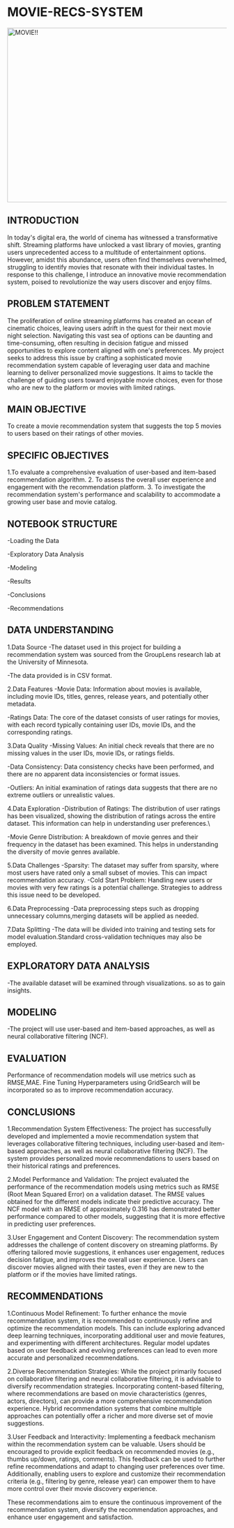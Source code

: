 # MOVIE-RECS-SYSTEM
<img src="https://media.istockphoto.com/id/1339007182/photo/rules-for-compliance-with-policies-business.webp?b=1&s=170667a&w=0&k=20&c=KzDyYhgWNdyAN-cGQu8rEA_2zphy-jxSyiCE9F5EGxg=" alt="MOVIE!!" width="900" height="400">



## INTRODUCTION

In today's digital era, the world of cinema has witnessed a transformative shift. Streaming platforms have unlocked a vast library of movies, granting users unprecedented access to a multitude of entertainment options. However, amidst this abundance, users often find themselves overwhelmed, struggling to identify movies that resonate with their individual tastes. In response to this challenge, I introduce an innovative movie recommendation system, poised to revolutionize the way users discover and enjoy films.


## PROBLEM STATEMENT
The proliferation of online streaming platforms has created an ocean of cinematic choices, leaving users adrift in the quest for their next movie night selection. Navigating this vast sea of options can be daunting and time-consuming, often resulting in decision fatigue and missed opportunities to explore content aligned with one's preferences. My project seeks to address this issue by crafting a sophisticated movie recommendation system capable of leveraging user data and machine learning to deliver personalized movie suggestions. It aims to tackle the challenge of guiding users toward enjoyable movie choices, even for those who are new to the platform or movies with limited ratings.


## MAIN OBJECTIVE
To create a movie recommendation system that suggests the top 5 movies to users based on their ratings of other movies.

## SPECIFIC OBJECTIVES
1.To evaluate a comprehensive evaluation of user-based and item-based recommendation algorithm.
2. To assess the overall user experience and engagement with the recommendation platform.
3. To investigate the recommendation system's performance and scalability to accommodate a growing user base and movie catalog.


## NOTEBOOK STRUCTURE
-Loading the Data

-Exploratory Data Analysis

-Modeling 

-Results

-Conclusions

-Recommendations


## DATA UNDERSTANDING
1.Data Source
-The dataset used in this project for building a recommendation system was sourced from the GroupLens research lab at the University of Minnesota.

-The data provided is in CSV format.

2.Data Features
-Movie Data: Information about movies is available, including movie IDs, titles, genres, release years, and potentially other metadata.

-Ratings Data: The core of the dataset consists of user ratings for movies, with each record typically containing user IDs, movie IDs, and the corresponding ratings.

3.Data Quality
-Missing Values: An initial check reveals that there are no missing values in the user IDs, movie IDs, or ratings fields.

-Data Consistency: Data consistency checks have been performed, and there are no apparent data inconsistencies or format issues.

-Outliers: An initial examination of ratings data suggests that there are no extreme outliers or unrealistic values.

4.Data Exploration
-Distribution of Ratings: The distribution of user ratings has been visualized, showing the distribution of ratings across the entire dataset. This information can help in understanding user preferences.\

-Movie Genre Distribution: A breakdown of movie genres and their frequency in the dataset has been examined. This helps in understanding the diversity of movie genres available.

5.Data Challenges
-Sparsity: The dataset may suffer from sparsity, where most users have rated only a small subset of movies. This can impact recommendation accuracy.
-Cold Start Problem: Handling new users or movies with very few ratings is a potential challenge. Strategies to address this issue need to be developed.

6.Data Preprocessing
-Data preprocessing steps such as dropping unnecessary columns,merging datasets will be applied as needed.

7.Data Splitting
-The data will be divided into training and testing sets for model evaluation.Standard cross-validation techniques may also be employed.
## EXPLORATORY DATA ANALYSIS

-The available dataset will be examined through visualizations. so as to gain insights.


## MODELING
-The project will use user-based and item-based approaches, as well as neural collaborative filtering (NCF).

## EVALUATION
Performance of recommendation models will use metrics such as RMSE,MAE.
Fine Tuning Hyperparameters using GridSearch will be incorporated so as to improve recommendation accuracy.

## CONCLUSIONS
1.Recommendation System Effectiveness: The project has successfully developed and implemented a movie recommendation system that leverages collaborative filtering techniques, including user-based and item-based approaches, as well as neural collaborative filtering (NCF). The system provides personalized movie recommendations to users based on their historical ratings and preferences.

2.Model Performance and Validation: The project evaluated the performance of the recommendation models using metrics such as RMSE (Root Mean Squared Error) on a validation dataset. The RMSE values obtained for the different models indicate their predictive accuracy. The NCF model with an RMSE of approximately 0.316 has demonstrated better performance compared to other models, suggesting that it is more effective in predicting user preferences.

3.User Engagement and Content Discovery: The recommendation system addresses the challenge of content discovery on streaming platforms. By offering tailored movie suggestions, it enhances user engagement, reduces decision fatigue, and improves the overall user experience. Users can discover movies aligned with their tastes, even if they are new to the platform or if the movies have limited ratings.


## RECOMMENDATIONS
1.Continuous Model Refinement: To further enhance the movie recommendation system, it is recommended to continuously refine and optimize the recommendation models. This can include exploring advanced deep learning techniques, incorporating additional user and movie features, and experimenting with different architectures. Regular model updates based on user feedback and evolving preferences can lead to even more accurate and personalized recommendations.

2.Diverse Recommendation Strategies: While the project primarily focused on collaborative filtering and neural collaborative filtering, it is advisable to diversify recommendation strategies. Incorporating content-based filtering, where recommendations are based on movie characteristics (genres, actors, directors), can provide a more comprehensive recommendation experience. Hybrid recommendation systems that combine multiple approaches can potentially offer a richer and more diverse set of movie suggestions.

3.User Feedback and Interactivity: Implementing a feedback mechanism within the recommendation system can be valuable. Users should be encouraged to provide explicit feedback on recommended movies (e.g., thumbs up/down, ratings, comments). This feedback can be used to further refine recommendations and adapt to changing user preferences over time. Additionally, enabling users to explore and customize their recommendation criteria (e.g., filtering by genre, release year) can empower them to have more control over their movie discovery experience.

These recommendations aim to ensure the continuous improvement of the recommendation system, diversify the recommendation approaches, and enhance user engagement and satisfaction.








